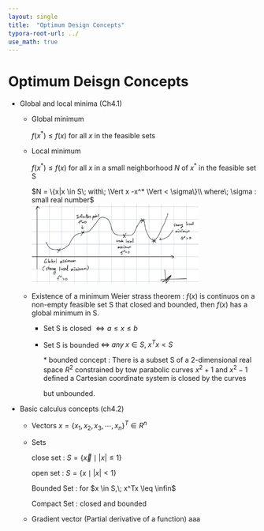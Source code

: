 ```yaml
---
layout: single
title:  "Optimum Design Concepts"
typora-root-url: ../
use_math: true
---
```


# Optimum Deisgn Concepts

- Global and local minima (Ch4.1)

  - Global minimum

    $f(x^*) \leq f(x)$ for all $x$ in the feasible sets

  - Local minimum

    $f(x^*) \leq f(x)$ for all $x$ in a small neighborhood $N$ of $x^*$ in the feasible set S

    $N = \{x|x \in S\; with\; \Vert x -x^* \Vert < \sigma\}\\
     where\; \sigma : small real number$ 
    <img src="/images/2023-09-09-Optimum Design Concepts/09091.png" alt="09091" style="zoom:33%;" />

  

  - Existence of a minimum
    Weier strass theorem : $f(x)$ is continuos on a non-empty feasible set S that
    closed and bounded, then $f(x)$ has a global minimum in S.

    - Set S is closed $\Leftrightarrow a \leq x \leq b$ 

    - Set S is bounded $\Leftrightarrow\; any\; x \in S,\; x^Tx < S$

      &#42; bounded concept : There is a subset S of a 2-dimensional real space $R^2$ constrained by
         tow parabolic curves $x^2 + 1$ and $x^2 - 1$ defined a Cartesian coordinate system is closed by the curves

         but unbounded.

- Basic calculus concepts (ch4.2)

  - Vectors $x = \{x_1, x_2, x_3, \cdots ,x_n\}^T \in R^n$

  - Sets

    close set : $S = \{\vec{x}\mid|x| \leq 1\}$

    open set : $S = \{x \mid |x| < 1\}$

    Bounded Set : for $x \in S,\; x^Tx \leq \infin$

    Compact Set : closed and bounded

  

  - Gradient vector (Partial derivative of a function) aaa

